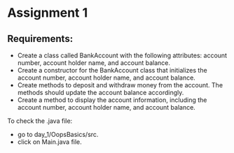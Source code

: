 # Assignment 1

## Requirements:
- Create a class called BankAccount with the following attributes: account number, account holder name, and account balance.
- Create a constructor for the BankAccount class that initializes the account number, account holder name, and account balance.
- Create methods to deposit and withdraw money from the account. The methods should update the account balance accordingly.
- Create a method to display the account information, including the account number, account holder name, and account balance.
  
To check the .java file:
* go to day_1/OopsBasics/src.
* click on Main.java file.
